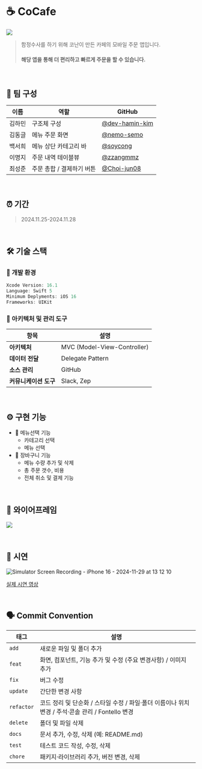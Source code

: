 # ☕️ CoCafe
![](https://velog.velcdn.com/images/soycong/post/6aac0ceb-0dad-405a-bfd9-8ea5b8fd22bd/image.png)

> 함정수사를 하기 위해 코난이 만든 카페의 모바일 주문 앱입니다.
> #### 해당 앱을 통해 더 편리하고 빠르게 주문을 할 수 있습니다.

<br>

## 👥 팀 구성

| 이름      | 역할       | GitHub                           |
| -------- | -------- | --------------------------------- |
| 김하민   | 구조체 구성 | [@dev-hamin-kim](https://github.com/dev-hamin-kim) |
| 김동글   | 메뉴 주문 화면 | [@nemo-semo](https://github.com/nemo-semo) |
| 백서희   | 메뉴 상단 카테고리 바 | [@soycong](https://github.com/soycong) |
| 이명지   | 주문 내역 테이블뷰 | [@zzangmmz](https://github.com/zzangmmz) |
| 최성준   | 주문 총합 / 결제하기 버튼 | [@Choi-jun08](https://github.com/Choi-jun08) |

<br>

## ⏰ 기간
> 2024.11.25-2024.11.28

<br>

## 🛠️ 기술 스택

### 🍎 개발 환경
```  swift
Xcode Version: 16.1
Language: Swift 5
Minimum Deplyments: iOS 16
Frameworks: UIKit
```

### 📐 아키텍처 및 관리 도구

| **항목**              | **설명**                      |
|----------------------|-------------------------------|
| **아키텍처**           | MVC (Model-View-Controller)   |
| **데이터 전달**        | Delegate Pattern              |
| **소스 관리**          | GitHub                        |
| **커뮤니케이션 도구**  | Slack, Zep                    |

<br>

## ⚙️ 구현 기능
- 🧾 메뉴선택 기능
  - 카테고리 선택
  - 메뉴 선택
- 🛒 장바구니 기능
  - 메뉴 수량 추가 및 삭제
  - 총 주문 갯수, 비용
  - 전체 취소 및 결제 기능

<br>

## 🎨 와이어프레임
![](https://velog.velcdn.com/images/soycong/post/f141ffe5-a320-4fec-a964-40bbc3e4803e/image.png)

<br>

## 📱 시연
![Simulator Screen Recording - iPhone 16 - 2024-11-29 at 13 12 10](https://github.com/user-attachments/assets/1742445d-e541-4550-b8dc-a66d8273d1bb)

[실제 시연 영상](https://youtube.com/shorts/t5Kwp7IA9ps?si=d_npExXX8PWYIU-g)

<br>

## 🗣️ Commit Convention

| **태그** | **설명**                                                                                      |
|---------------|-----------------------------------------------------------------------------------------------|
| `add`         | 새로운 파일 및 폴더 추가                                                                      |
| `feat`        | 화면, 컴포넌트, 기능 추가 및 수정 (주요 변경사항) / 이미지 추가                                |
| `fix`         | 버그 수정                                                                                     |
| `update`      | 간단한 변경 사항                                                                              |
| `refactor`    | 코드 정리 및 단순화 / 스타일 수정 / 파일·폴더 이름이나 위치 변경 / 주석·콘솔 관리 / Fontello 변경 |
| `delete`      | 폴더 및 파일 삭제                                                                             |
| `docs`        | 문서 추가, 수정, 삭제 (예: README.md)                                                         |
| `test`        | 테스트 코드 작성, 수정, 삭제                                                                  |
| `chore`       | 패키지·라이브러리 추가, 버전 변경, 삭제                                                       

